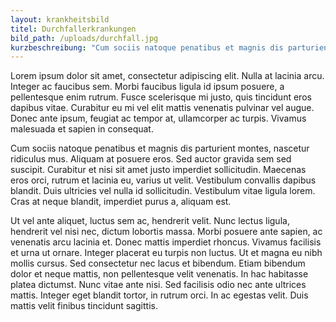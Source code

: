 ```yaml
---
layout: krankheitsbild
titel: Durchfallerkrankungen
bild_path: /uploads/durchfall.jpg
kurzbeschreibung: "Cum sociis natoque penatibus et magnis dis parturient montes, nascetur ridiculus mus. Aliquam at posuere eros. Sed auctor gravida sem sed suscipit. Curabitur et nisi sit amet justo imperdiet sollicitudin. Maecenas eros orci, rutrum et lacinia eu, varius ut velit. Vestibulum convallis dapibus blandit. Duis ultricies vel nulla id sollicitudin. Vestibulum vitae ligula lorem. Cras at neque blandit, imperdiet purus a, aliquam est."
---
```


Lorem ipsum dolor sit amet, consectetur adipiscing elit. Nulla at lacinia arcu. Integer ac faucibus sem. Morbi faucibus ligula id ipsum posuere, a pellentesque enim rutrum. Fusce scelerisque mi justo, quis tincidunt eros dapibus vitae. Curabitur eu mi vel elit mattis venenatis pulvinar vel augue. Donec ante ipsum, feugiat ac tempor at, ullamcorper ac turpis. Vivamus malesuada et sapien in consequat.

Cum sociis natoque penatibus et magnis dis parturient montes, nascetur ridiculus mus. Aliquam at posuere eros. Sed auctor gravida sem sed suscipit. Curabitur et nisi sit amet justo imperdiet sollicitudin. Maecenas eros orci, rutrum et lacinia eu, varius ut velit. Vestibulum convallis dapibus blandit. Duis ultricies vel nulla id sollicitudin. Vestibulum vitae ligula lorem. Cras at neque blandit, imperdiet purus a, aliquam est.

Ut vel ante aliquet, luctus sem ac, hendrerit velit. Nunc lectus ligula, hendrerit vel nisi nec, dictum lobortis massa. Morbi posuere ante sapien, ac venenatis arcu lacinia et. Donec mattis imperdiet rhoncus. Vivamus facilisis et urna ut ornare. Integer placerat eu turpis non luctus. Ut et magna eu nibh mollis cursus. Sed consectetur nec lacus et bibendum. Etiam bibendum dolor et neque mattis, non pellentesque velit venenatis. In hac habitasse platea dictumst. Nunc vitae ante nisi. Sed facilisis odio nec ante ultrices mattis. Integer eget blandit tortor, in rutrum orci. In ac egestas velit. Duis mattis velit finibus tincidunt sagittis.
